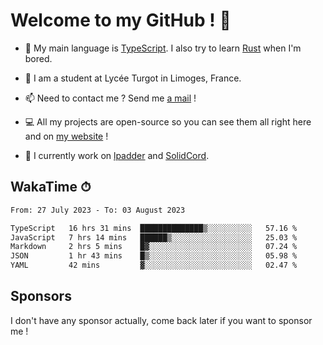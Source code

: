 # Welcome to my GitHub ! 🌃

- 🔭 My main language is [TypeScript](https://www.typescriptlang.org/). I also try to learn [Rust](https://www.rust-lang.org/) when I'm bored. 

- 🌱 I am a student at Lycée Turgot in Limoges, France.

- 📫 Need to contact me ? Send me <a href="mailto:mikkel@milescode.dev">a mail</a> !

- 💻 All my projects are open-source so you can see them all right here and on <a href="https://www.vexcited.ml">my website</a> !

- 👀 I currently work on [lpadder](https://github.com/Vexcited/lpadder) and [SolidCord](https://github.com/Vexcited/SolidCord).

## WakaTime ⏱

<!--START_SECTION:waka-->

```txt
From: 27 July 2023 - To: 03 August 2023

TypeScript   16 hrs 31 mins  ██████████████▒░░░░░░░░░░   57.16 %
JavaScript   7 hrs 14 mins   ██████▒░░░░░░░░░░░░░░░░░░   25.03 %
Markdown     2 hrs 5 mins    █▓░░░░░░░░░░░░░░░░░░░░░░░   07.24 %
JSON         1 hr 43 mins    █▒░░░░░░░░░░░░░░░░░░░░░░░   05.98 %
YAML         42 mins         ▓░░░░░░░░░░░░░░░░░░░░░░░░   02.47 %
```

<!--END_SECTION:waka-->

## Sponsors

I don't have any sponsor actually, come back later if you want to sponsor me !
